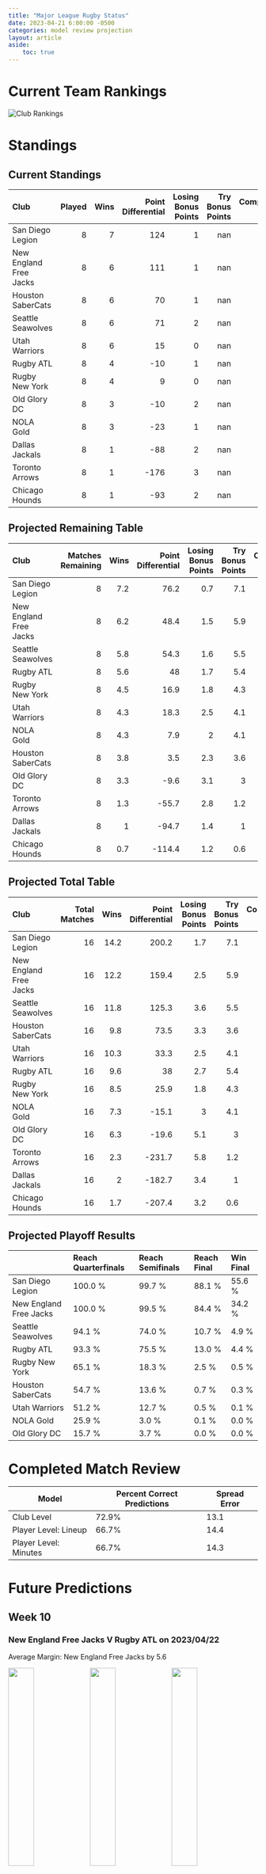 ```yaml
---  
title: "Major League Rugby Status"  
date: 2023-04-21 6:00:00 -0500  
categories: model review projection  
layout: article  
aside:  
    toc: true  
---
```

# Current Team Rankings


![Club Rankings](plots/rankings_Major-League-Rugby-2022.png)
# Standings

## Current Standings


| Club                   |   Played |   Wins |   Point Differential |   Losing Bonus Points |   Try Bonus Points |   Competition Points |
|:-----------------------|---------:|-------:|---------------------:|----------------------:|-------------------:|---------------------:|
| San Diego Legion       |        8 |      7 |                  124 |                     1 |                nan |                   33 |
| New England Free Jacks |        8 |      6 |                  111 |                     1 |                nan |                   29 |
| Houston SaberCats      |        8 |      6 |                   70 |                     1 |                nan |                   29 |
| Seattle Seawolves      |        8 |      6 |                   71 |                     2 |                nan |                   27 |
| Utah Warriors          |        8 |      6 |                   15 |                     0 |                nan |                   26 |
| Rugby ATL              |        8 |      4 |                  -10 |                     1 |                nan |                   20 |
| Rugby New York         |        8 |      4 |                    9 |                     0 |                nan |                   19 |
| Old Glory DC           |        8 |      3 |                  -10 |                     2 |                nan |                   18 |
| NOLA Gold              |        8 |      3 |                  -23 |                     1 |                nan |                   16 |
| Dallas Jackals         |        8 |      1 |                  -88 |                     2 |                nan |                    8 |
| Toronto Arrows         |        8 |      1 |                 -176 |                     3 |                nan |                    8 |
| Chicago Hounds         |        8 |      1 |                  -93 |                     2 |                nan |                    6 |



## Projected Remaining Table


| Club                   |   Matches Remaining |   Wins |   Point Differential |   Losing Bonus Points |   Try Bonus Points |   Competition Points |
|:-----------------------|--------------------:|-------:|---------------------:|----------------------:|-------------------:|---------------------:|
| San Diego Legion       |                   8 |    7.2 |                 76.2 |                   0.7 |                7.1 |                 36.8 |
| New England Free Jacks |                   8 |    6.2 |                 48.4 |                   1.5 |                5.9 |                 32.1 |
| Seattle Seawolves      |                   8 |    5.8 |                 54.3 |                   1.6 |                5.5 |                 30.2 |
| Rugby ATL              |                   8 |    5.6 |                 48   |                   1.7 |                5.4 |                 29.4 |
| Rugby New York         |                   8 |    4.5 |                 16.9 |                   1.8 |                4.3 |                 24   |
| Utah Warriors          |                   8 |    4.3 |                 18.3 |                   2.5 |                4.1 |                 23.9 |
| NOLA Gold              |                   8 |    4.3 |                  7.9 |                   2   |                4.1 |                 23.4 |
| Houston SaberCats      |                   8 |    3.8 |                  3.5 |                   2.3 |                3.6 |                 21   |
| Old Glory DC           |                   8 |    3.3 |                 -9.6 |                   3.1 |                3   |                 19.2 |
| Toronto Arrows         |                   8 |    1.3 |                -55.7 |                   2.8 |                1.2 |                  9.2 |
| Dallas Jackals         |                   8 |    1   |                -94.7 |                   1.4 |                1   |                  6.5 |
| Chicago Hounds         |                   8 |    0.7 |               -114.4 |                   1.2 |                0.6 |                  4.6 |



## Projected Total Table


| Club                   |   Total Matches |   Wins |   Point Differential |   Losing Bonus Points |   Try Bonus Points |   Competition Points |
|:-----------------------|----------------:|-------:|---------------------:|----------------------:|-------------------:|---------------------:|
| San Diego Legion       |              16 |   14.2 |                200.2 |                   1.7 |                7.1 |                 69.8 |
| New England Free Jacks |              16 |   12.2 |                159.4 |                   2.5 |                5.9 |                 61.1 |
| Seattle Seawolves      |              16 |   11.8 |                125.3 |                   3.6 |                5.5 |                 57.2 |
| Houston SaberCats      |              16 |    9.8 |                 73.5 |                   3.3 |                3.6 |                 50   |
| Utah Warriors          |              16 |   10.3 |                 33.3 |                   2.5 |                4.1 |                 49.9 |
| Rugby ATL              |              16 |    9.6 |                 38   |                   2.7 |                5.4 |                 49.4 |
| Rugby New York         |              16 |    8.5 |                 25.9 |                   1.8 |                4.3 |                 43   |
| NOLA Gold              |              16 |    7.3 |                -15.1 |                   3   |                4.1 |                 39.4 |
| Old Glory DC           |              16 |    6.3 |                -19.6 |                   5.1 |                3   |                 37.2 |
| Toronto Arrows         |              16 |    2.3 |               -231.7 |                   5.8 |                1.2 |                 17.2 |
| Dallas Jackals         |              16 |    2   |               -182.7 |                   3.4 |                1   |                 14.5 |
| Chicago Hounds         |              16 |    1.7 |               -207.4 |                   3.2 |                0.6 |                 10.6 |



## Projected Playoff Results


|                        | Reach Quarterfinals   | Reach Semifinals   | Reach Final   | Win Final   |
|:-----------------------|:----------------------|:-------------------|:--------------|:------------|
| San Diego Legion       | 100.0 %               | 99.7 %             | 88.1 %        | 55.6 %      |
| New England Free Jacks | 100.0 %               | 99.5 %             | 84.4 %        | 34.2 %      |
| Seattle Seawolves      | 94.1 %                | 74.0 %             | 10.7 %        | 4.9 %       |
| Rugby ATL              | 93.3 %                | 75.5 %             | 13.0 %        | 4.4 %       |
| Rugby New York         | 65.1 %                | 18.3 %             | 2.5 %         | 0.5 %       |
| Houston SaberCats      | 54.7 %                | 13.6 %             | 0.7 %         | 0.3 %       |
| Utah Warriors          | 51.2 %                | 12.7 %             | 0.5 %         | 0.1 %       |
| NOLA Gold              | 25.9 %                | 3.0 %              | 0.1 %         | 0.0 %       |
| Old Glory DC           | 15.7 %                | 3.7 %              | 0.0 %         | 0.0 %       |



# Completed Match Review


| Model | Percent Correct Predictions | Spread Error |
| ------ | ------ | ------ |
| Club Level | 72.9% | 13.1 |
| Player Level: Lineup | 66.7% | 14.4 |
| Player Level: Minutes | 66.7% | 14.3 |


# Future Predictions

## Week 10

### New England Free Jacks V Rugby ATL on 2023/04/22


Average Margin: New England Free Jacks by 5.6

<p float="left">
<img src="plots/performances_New England Free Jacks_V_Rugby ATL_10.png" width="32%" />
<img src="plots/resultbar_New England Free Jacks_V_Rugby ATL_10.png" width="32%" />
<img src="plots/spreads_New England Free Jacks_V_Rugby ATL_10.png" width="32%" />
</p>

### Old Glory DC V Utah Warriors on 2023/04/22


Average Margin: Old Glory DC by 0.5

<p float="left">
<img src="plots/performances_Old Glory DC_V_Utah Warriors_10.png" width="32%" />
<img src="plots/resultbar_Old Glory DC_V_Utah Warriors_10.png" width="32%" />
<img src="plots/spreads_Old Glory DC_V_Utah Warriors_10.png" width="32%" />
</p>

### Chicago Hounds V NOLA Gold on 2023/04/23


Average Margin: NOLA Gold by 8.9

<p float="left">
<img src="plots/performances_Chicago Hounds_V_NOLA Gold_10.png" width="32%" />
<img src="plots/resultbar_Chicago Hounds_V_NOLA Gold_10.png" width="32%" />
<img src="plots/spreads_Chicago Hounds_V_NOLA Gold_10.png" width="32%" />
</p>

### Dallas Jackals V San Diego Legion on 2023/04/23


Average Margin: San Diego Legion by 16.8

<p float="left">
<img src="plots/performances_Dallas Jackals_V_San Diego Legion_10.png" width="32%" />
<img src="plots/resultbar_Dallas Jackals_V_San Diego Legion_10.png" width="32%" />
<img src="plots/spreads_Dallas Jackals_V_San Diego Legion_10.png" width="32%" />
</p>

### Toronto Arrows V Seattle Seawolves on 2023/04/23


Average Margin: Seattle Seawolves by 7.7

<p float="left">
<img src="plots/performances_Toronto Arrows_V_Seattle Seawolves_10.png" width="32%" />
<img src="plots/resultbar_Toronto Arrows_V_Seattle Seawolves_10.png" width="32%" />
<img src="plots/spreads_Toronto Arrows_V_Seattle Seawolves_10.png" width="32%" />
</p>

### Rugby New York V Houston SaberCats on 2023/04/23


Average Margin: Rugby New York by 3.7

<p float="left">
<img src="plots/performances_Rugby New York_V_Houston SaberCats_10.png" width="32%" />
<img src="plots/resultbar_Rugby New York_V_Houston SaberCats_10.png" width="32%" />
<img src="plots/spreads_Rugby New York_V_Houston SaberCats_10.png" width="32%" />
</p>

## Week 11

### Seattle Seawolves V Dallas Jackals on 2023/04/28


Average Margin: Seattle Seawolves by 20.7

<p float="left">
<img src="plots/performances_Seattle Seawolves_V_Dallas Jackals_11.png" width="32%" />
<img src="plots/resultbar_Seattle Seawolves_V_Dallas Jackals_11.png" width="32%" />
<img src="plots/spreads_Seattle Seawolves_V_Dallas Jackals_11.png" width="32%" />
</p>

### New England Free Jacks V Rugby New York on 2023/04/30


Average Margin: New England Free Jacks by 8.1

<p float="left">
<img src="plots/performances_New England Free Jacks_V_Rugby New York_11.png" width="32%" />
<img src="plots/resultbar_New England Free Jacks_V_Rugby New York_11.png" width="32%" />
<img src="plots/spreads_New England Free Jacks_V_Rugby New York_11.png" width="32%" />
</p>

### NOLA Gold V Toronto Arrows on 2023/04/30


Average Margin: NOLA Gold by 8.6

<p float="left">
<img src="plots/performances_NOLA Gold_V_Toronto Arrows_11.png" width="32%" />
<img src="plots/resultbar_NOLA Gold_V_Toronto Arrows_11.png" width="32%" />
<img src="plots/spreads_NOLA Gold_V_Toronto Arrows_11.png" width="32%" />
</p>

### San Diego Legion V Houston SaberCats on 2023/04/30


Average Margin: San Diego Legion by 9.6

<p float="left">
<img src="plots/performances_San Diego Legion_V_Houston SaberCats_11.png" width="32%" />
<img src="plots/resultbar_San Diego Legion_V_Houston SaberCats_11.png" width="32%" />
<img src="plots/spreads_San Diego Legion_V_Houston SaberCats_11.png" width="32%" />
</p>

## Week 12

### Utah Warriors V San Diego Legion on 2023/05/06


Average Margin: San Diego Legion by 2.7

<p float="left">
<img src="plots/performances_Utah Warriors_V_San Diego Legion_12.png" width="32%" />
<img src="plots/resultbar_Utah Warriors_V_San Diego Legion_12.png" width="32%" />
<img src="plots/spreads_Utah Warriors_V_San Diego Legion_12.png" width="32%" />
</p>

### Dallas Jackals V Old Glory DC on 2023/05/06


Average Margin: Old Glory DC by 7.4

<p float="left">
<img src="plots/performances_Dallas Jackals_V_Old Glory DC_12.png" width="32%" />
<img src="plots/resultbar_Dallas Jackals_V_Old Glory DC_12.png" width="32%" />
<img src="plots/spreads_Dallas Jackals_V_Old Glory DC_12.png" width="32%" />
</p>

### Rugby ATL V Chicago Hounds on 2023/05/06


Average Margin: Rugby ATL by 20.2

<p float="left">
<img src="plots/performances_Rugby ATL_V_Chicago Hounds_12.png" width="32%" />
<img src="plots/resultbar_Rugby ATL_V_Chicago Hounds_12.png" width="32%" />
<img src="plots/spreads_Rugby ATL_V_Chicago Hounds_12.png" width="32%" />
</p>

### Rugby New York V NOLA Gold on 2023/05/07


Average Margin: Rugby New York by 5.7

<p float="left">
<img src="plots/performances_Rugby New York_V_NOLA Gold_12.png" width="32%" />
<img src="plots/resultbar_Rugby New York_V_NOLA Gold_12.png" width="32%" />
<img src="plots/spreads_Rugby New York_V_NOLA Gold_12.png" width="32%" />
</p>

## Week 13

### Toronto Arrows V Rugby ATL on 2023/05/12


Average Margin: Rugby ATL by 6.7

<p float="left">
<img src="plots/performances_Toronto Arrows_V_Rugby ATL_13.png" width="32%" />
<img src="plots/resultbar_Toronto Arrows_V_Rugby ATL_13.png" width="32%" />
<img src="plots/spreads_Toronto Arrows_V_Rugby ATL_13.png" width="32%" />
</p>

### NOLA Gold V San Diego Legion on 2023/05/13


Average Margin: San Diego Legion by 5.6

<p float="left">
<img src="plots/performances_NOLA Gold_V_San Diego Legion_13.png" width="32%" />
<img src="plots/resultbar_NOLA Gold_V_San Diego Legion_13.png" width="32%" />
<img src="plots/spreads_NOLA Gold_V_San Diego Legion_13.png" width="32%" />
</p>

### Chicago Hounds V Rugby New York on 2023/05/13


Average Margin: Rugby New York by 10.7

<p float="left">
<img src="plots/performances_Chicago Hounds_V_Rugby New York_13.png" width="32%" />
<img src="plots/resultbar_Chicago Hounds_V_Rugby New York_13.png" width="32%" />
<img src="plots/spreads_Chicago Hounds_V_Rugby New York_13.png" width="32%" />
</p>

### Dallas Jackals V Utah Warriors on 2023/05/13


Average Margin: Utah Warriors by 10.3

<p float="left">
<img src="plots/performances_Dallas Jackals_V_Utah Warriors_13.png" width="32%" />
<img src="plots/resultbar_Dallas Jackals_V_Utah Warriors_13.png" width="32%" />
<img src="plots/spreads_Dallas Jackals_V_Utah Warriors_13.png" width="32%" />
</p>

### Houston SaberCats V Seattle Seawolves on 2023/05/13


Average Margin: Houston SaberCats by 0.2

<p float="left">
<img src="plots/performances_Houston SaberCats_V_Seattle Seawolves_13.png" width="32%" />
<img src="plots/resultbar_Houston SaberCats_V_Seattle Seawolves_13.png" width="32%" />
<img src="plots/spreads_Houston SaberCats_V_Seattle Seawolves_13.png" width="32%" />
</p>

### Old Glory DC V New England Free Jacks on 2023/05/14


Average Margin: New England Free Jacks by 4.4

<p float="left">
<img src="plots/performances_Old Glory DC_V_New England Free Jacks_13.png" width="32%" />
<img src="plots/resultbar_Old Glory DC_V_New England Free Jacks_13.png" width="32%" />
<img src="plots/spreads_Old Glory DC_V_New England Free Jacks_13.png" width="32%" />
</p>

## Week 14

### Toronto Arrows V Old Glory DC on 2023/05/18


Average Margin: Old Glory DC by 1.4

<p float="left">
<img src="plots/performances_Toronto Arrows_V_Old Glory DC_14.png" width="32%" />
<img src="plots/resultbar_Toronto Arrows_V_Old Glory DC_14.png" width="32%" />
<img src="plots/spreads_Toronto Arrows_V_Old Glory DC_14.png" width="32%" />
</p>

### Rugby ATL V Dallas Jackals on 2023/05/20


Average Margin: Rugby ATL by 19.4

<p float="left">
<img src="plots/performances_Rugby ATL_V_Dallas Jackals_14.png" width="32%" />
<img src="plots/resultbar_Rugby ATL_V_Dallas Jackals_14.png" width="32%" />
<img src="plots/spreads_Rugby ATL_V_Dallas Jackals_14.png" width="32%" />
</p>

### Seattle Seawolves V Chicago Hounds on 2023/05/20


Average Margin: Seattle Seawolves by 21.3

<p float="left">
<img src="plots/performances_Seattle Seawolves_V_Chicago Hounds_14.png" width="32%" />
<img src="plots/resultbar_Seattle Seawolves_V_Chicago Hounds_14.png" width="32%" />
<img src="plots/spreads_Seattle Seawolves_V_Chicago Hounds_14.png" width="32%" />
</p>

### Utah Warriors V Houston SaberCats on 2023/05/20


Average Margin: Utah Warriors by 3.5

<p float="left">
<img src="plots/performances_Utah Warriors_V_Houston SaberCats_14.png" width="32%" />
<img src="plots/resultbar_Utah Warriors_V_Houston SaberCats_14.png" width="32%" />
<img src="plots/spreads_Utah Warriors_V_Houston SaberCats_14.png" width="32%" />
</p>

### New England Free Jacks V NOLA Gold on 2023/05/21


Average Margin: New England Free Jacks by 10.6

<p float="left">
<img src="plots/performances_New England Free Jacks_V_NOLA Gold_14.png" width="32%" />
<img src="plots/resultbar_New England Free Jacks_V_NOLA Gold_14.png" width="32%" />
<img src="plots/spreads_New England Free Jacks_V_NOLA Gold_14.png" width="32%" />
</p>

## Week 15

### New England Free Jacks V Toronto Arrows on 2023/05/27


Average Margin: New England Free Jacks by 15.6

<p float="left">
<img src="plots/performances_New England Free Jacks_V_Toronto Arrows_15.png" width="32%" />
<img src="plots/resultbar_New England Free Jacks_V_Toronto Arrows_15.png" width="32%" />
<img src="plots/spreads_New England Free Jacks_V_Toronto Arrows_15.png" width="32%" />
</p>

### Old Glory DC V Seattle Seawolves on 2023/05/27


Average Margin: Seattle Seawolves by 2.8

<p float="left">
<img src="plots/performances_Old Glory DC_V_Seattle Seawolves_15.png" width="32%" />
<img src="plots/resultbar_Old Glory DC_V_Seattle Seawolves_15.png" width="32%" />
<img src="plots/spreads_Old Glory DC_V_Seattle Seawolves_15.png" width="32%" />
</p>

### Houston SaberCats V Chicago Hounds on 2023/05/27


Average Margin: Houston SaberCats by 17.7

<p float="left">
<img src="plots/performances_Houston SaberCats_V_Chicago Hounds_15.png" width="32%" />
<img src="plots/resultbar_Houston SaberCats_V_Chicago Hounds_15.png" width="32%" />
<img src="plots/spreads_Houston SaberCats_V_Chicago Hounds_15.png" width="32%" />
</p>

### Utah Warriors V Rugby ATL on 2023/05/27


Average Margin: Utah Warriors by 1.1

<p float="left">
<img src="plots/performances_Utah Warriors_V_Rugby ATL_15.png" width="32%" />
<img src="plots/resultbar_Utah Warriors_V_Rugby ATL_15.png" width="32%" />
<img src="plots/spreads_Utah Warriors_V_Rugby ATL_15.png" width="32%" />
</p>

### San Diego Legion V Rugby New York on 2023/05/28


Average Margin: San Diego Legion by 9.2

<p float="left">
<img src="plots/performances_San Diego Legion_V_Rugby New York_15.png" width="32%" />
<img src="plots/resultbar_San Diego Legion_V_Rugby New York_15.png" width="32%" />
<img src="plots/spreads_San Diego Legion_V_Rugby New York_15.png" width="32%" />
</p>

## Week 16

### Rugby ATL V New England Free Jacks on 2023/06/02


Average Margin: Rugby ATL by 1.2

<p float="left">
<img src="plots/performances_Rugby ATL_V_New England Free Jacks_16.png" width="32%" />
<img src="plots/resultbar_Rugby ATL_V_New England Free Jacks_16.png" width="32%" />
<img src="plots/spreads_Rugby ATL_V_New England Free Jacks_16.png" width="32%" />
</p>

### Toronto Arrows V Houston SaberCats on 2023/06/03


Average Margin: Houston SaberCats by 4.1

<p float="left">
<img src="plots/performances_Toronto Arrows_V_Houston SaberCats_16.png" width="32%" />
<img src="plots/resultbar_Toronto Arrows_V_Houston SaberCats_16.png" width="32%" />
<img src="plots/spreads_Toronto Arrows_V_Houston SaberCats_16.png" width="32%" />
</p>

### Chicago Hounds V San Diego Legion on 2023/06/03


Average Margin: San Diego Legion by 16.2

<p float="left">
<img src="plots/performances_Chicago Hounds_V_San Diego Legion_16.png" width="32%" />
<img src="plots/resultbar_Chicago Hounds_V_San Diego Legion_16.png" width="32%" />
<img src="plots/spreads_Chicago Hounds_V_San Diego Legion_16.png" width="32%" />
</p>

### NOLA Gold V Old Glory DC on 2023/06/03


Average Margin: NOLA Gold by 3.7

<p float="left">
<img src="plots/performances_NOLA Gold_V_Old Glory DC_16.png" width="32%" />
<img src="plots/resultbar_NOLA Gold_V_Old Glory DC_16.png" width="32%" />
<img src="plots/spreads_NOLA Gold_V_Old Glory DC_16.png" width="32%" />
</p>

### Seattle Seawolves V Utah Warriors on 2023/06/04


Average Margin: Seattle Seawolves by 6.5

<p float="left">
<img src="plots/performances_Seattle Seawolves_V_Utah Warriors_16.png" width="32%" />
<img src="plots/resultbar_Seattle Seawolves_V_Utah Warriors_16.png" width="32%" />
<img src="plots/spreads_Seattle Seawolves_V_Utah Warriors_16.png" width="32%" />
</p>

### Rugby New York V Dallas Jackals on 2023/06/04


Average Margin: Rugby New York by 16.5

<p float="left">
<img src="plots/performances_Rugby New York_V_Dallas Jackals_16.png" width="32%" />
<img src="plots/resultbar_Rugby New York_V_Dallas Jackals_16.png" width="32%" />
<img src="plots/spreads_Rugby New York_V_Dallas Jackals_16.png" width="32%" />
</p>

## Week 17

### Houston SaberCats V Old Glory DC on 2023/06/09


Average Margin: Houston SaberCats by 6.3

<p float="left">
<img src="plots/performances_Houston SaberCats_V_Old Glory DC_17.png" width="32%" />
<img src="plots/resultbar_Houston SaberCats_V_Old Glory DC_17.png" width="32%" />
<img src="plots/spreads_Houston SaberCats_V_Old Glory DC_17.png" width="32%" />
</p>

### Utah Warriors V Chicago Hounds on 2023/06/10


Average Margin: Utah Warriors by 16.9

<p float="left">
<img src="plots/performances_Utah Warriors_V_Chicago Hounds_17.png" width="32%" />
<img src="plots/resultbar_Utah Warriors_V_Chicago Hounds_17.png" width="32%" />
<img src="plots/spreads_Utah Warriors_V_Chicago Hounds_17.png" width="32%" />
</p>

### Rugby ATL V Rugby New York on 2023/06/10


Average Margin: Rugby ATL by 5.8

<p float="left">
<img src="plots/performances_Rugby ATL_V_Rugby New York_17.png" width="32%" />
<img src="plots/resultbar_Rugby ATL_V_Rugby New York_17.png" width="32%" />
<img src="plots/spreads_Rugby ATL_V_Rugby New York_17.png" width="32%" />
</p>

### Dallas Jackals V NOLA Gold on 2023/06/10


Average Margin: NOLA Gold by 7.2

<p float="left">
<img src="plots/performances_Dallas Jackals_V_NOLA Gold_17.png" width="32%" />
<img src="plots/resultbar_Dallas Jackals_V_NOLA Gold_17.png" width="32%" />
<img src="plots/spreads_Dallas Jackals_V_NOLA Gold_17.png" width="32%" />
</p>

### Seattle Seawolves V New England Free Jacks on 2023/06/11


Average Margin: Seattle Seawolves by 2.1

<p float="left">
<img src="plots/performances_Seattle Seawolves_V_New England Free Jacks_17.png" width="32%" />
<img src="plots/resultbar_Seattle Seawolves_V_New England Free Jacks_17.png" width="32%" />
<img src="plots/spreads_Seattle Seawolves_V_New England Free Jacks_17.png" width="32%" />
</p>

### Toronto Arrows V San Diego Legion on 2023/06/11


Average Margin: San Diego Legion by 10.6

<p float="left">
<img src="plots/performances_Toronto Arrows_V_San Diego Legion_17.png" width="32%" />
<img src="plots/resultbar_Toronto Arrows_V_San Diego Legion_17.png" width="32%" />
<img src="plots/spreads_Toronto Arrows_V_San Diego Legion_17.png" width="32%" />
</p>

## Week 18

### Toronto Arrows V NOLA Gold on 2023/06/17


Average Margin: NOLA Gold by 1.7

<p float="left">
<img src="plots/performances_Toronto Arrows_V_NOLA Gold_18.png" width="32%" />
<img src="plots/resultbar_Toronto Arrows_V_NOLA Gold_18.png" width="32%" />
<img src="plots/spreads_Toronto Arrows_V_NOLA Gold_18.png" width="32%" />
</p>

### New England Free Jacks V Houston SaberCats on 2023/06/17


Average Margin: New England Free Jacks by 7.9

<p float="left">
<img src="plots/performances_New England Free Jacks_V_Houston SaberCats_18.png" width="32%" />
<img src="plots/resultbar_New England Free Jacks_V_Houston SaberCats_18.png" width="32%" />
<img src="plots/spreads_New England Free Jacks_V_Houston SaberCats_18.png" width="32%" />
</p>

### Old Glory DC V Rugby ATL on 2023/06/17


Average Margin: Rugby ATL by 1.9

<p float="left">
<img src="plots/performances_Old Glory DC_V_Rugby ATL_18.png" width="32%" />
<img src="plots/resultbar_Old Glory DC_V_Rugby ATL_18.png" width="32%" />
<img src="plots/spreads_Old Glory DC_V_Rugby ATL_18.png" width="32%" />
</p>

### Dallas Jackals V Chicago Hounds on 2023/06/17


Average Margin: Dallas Jackals by 3.0

<p float="left">
<img src="plots/performances_Dallas Jackals_V_Chicago Hounds_18.png" width="32%" />
<img src="plots/resultbar_Dallas Jackals_V_Chicago Hounds_18.png" width="32%" />
<img src="plots/spreads_Dallas Jackals_V_Chicago Hounds_18.png" width="32%" />
</p>

### San Diego Legion V Seattle Seawolves on 2023/06/18


Average Margin: San Diego Legion by 6.1

<p float="left">
<img src="plots/performances_San Diego Legion_V_Seattle Seawolves_18.png" width="32%" />
<img src="plots/resultbar_San Diego Legion_V_Seattle Seawolves_18.png" width="32%" />
<img src="plots/spreads_San Diego Legion_V_Seattle Seawolves_18.png" width="32%" />
</p>

### Rugby New York V Utah Warriors on 2023/06/18


Average Margin: Rugby New York by 3.5

<p float="left">
<img src="plots/performances_Rugby New York_V_Utah Warriors_18.png" width="32%" />
<img src="plots/resultbar_Rugby New York_V_Utah Warriors_18.png" width="32%" />
<img src="plots/spreads_Rugby New York_V_Utah Warriors_18.png" width="32%" />
</p>
